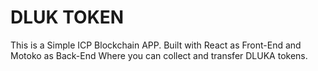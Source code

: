 # DLUK TOKEN
This is a Simple ICP Blockchain APP.
Built with React as Front-End and Motoko as Back-End
Where you can collect and transfer DLUKA tokens.
